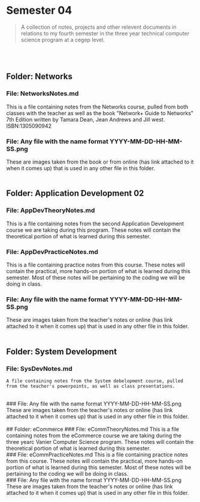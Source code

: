 # Semester 04
> A collection of notes, projects and other relevent documents in relations to my fourth semester in the three year technical computer science program at a cegep level.
> 
<br><br>
## Folder: Networks
### File: NetworksNotes.md
  This is a file containing notes from the Networks course, pulled from both classes with the teacher as well as the book "Network+ Guide to Networks" 7th Edition written by Tamara Dean, Jean Andrews and Jill west. ISBN:1305090942
  <br>
### File: Any file with the name format YYYY-MM-DD-HH-MM-SS.png
  These are images taken from the book or from online (has link attached to it when it comes up) that is used in any other file in this folder.
<br><br>
 
## Folder: Application Development 02
### File: AppDevTheoryNotes.md
  This is a file containing notes from the second Application Development course we are taking during this program. These notes will contain the theoretical portion of what is learned during this semester.
  <br>
### File: AppDevPracticeNotes.md
  This is a file containing practice notes from this course. These notes will contain the practical, more hands-on portion of what is learned during this semester. Most of these notes will be pertaining to the coding we will be doing in class.
  <br>
### File: Any file with the name format YYYY-MM-DD-HH-MM-SS.png
  These are images taken from the teacher's notes or online (has link attached to it when it comes up) that is used in any other file in this folder.
<br><br>  
## Folder: System Development
### File: SysDevNotes.md
    A file containing notes from the System debelopment course, pulled from the teacher's powerpoints, as well as class presentations.
 <br>
### File: Any file with the name format YYYY-MM-DD-HH-MM-SS.png
  These are images taken from the teacher's notes or online (has link attached to it when it comes up) that is used in any other file in this folder.
<br><br>
## Folder: eCommerce
### File: eCommTheoryNotes.md
  This is a file containing notes from the eCommerce course we are taking during the three yearc Vanier Computer Science program. These notes will contain the theoretical portion of what is learned during this semester.
  <br>
### File: eCommPracticeNotes.md
  This is a file containing practice notes from this course. These notes will contain the practical, more hands-on portion of what is learned during this semester. Most of these notes will be pertaining to the coding we will be doing in class.
  <br>
### File: Any file with the name format YYYY-MM-DD-HH-MM-SS.png
  These are images taken from the teacher's notes or online (has link attached to it when it comes up) that is used in any other file in this folder.
